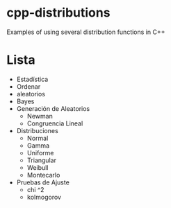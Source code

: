# cpp-distributions
Examples of using several distribution functions in C++

# Lista
* Estadística
* Ordenar
* aleatorios
* Bayes
* Generación de Aleatorios
  * Newman
  * Congruencia Lineal
* Distribuciones
  * Normal
  * Gamma
  * Uniforme
  * Triangular
  * Weibull
  * Montecarlo
* Pruebas de Ajuste
  * chi ^2
  * kolmogorov
